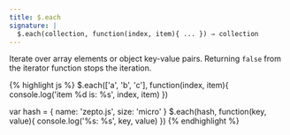 ```yaml
---
title: $.each
signature: |
  $.each(collection, function(index, item){ ... }) ⇒ collection
---
```


Iterate over array elements or object key-value pairs. Returning
`false` from the iterator function stops the iteration.

{% highlight js %}
$.each(['a', 'b', 'c'], function(index, item){
  console.log('item %d is: %s', index, item)
})

var hash = { name: 'zepto.js', size: 'micro' }
$.each(hash, function(key, value){
  console.log('%s: %s', key, value)
})
{% endhighlight %}
